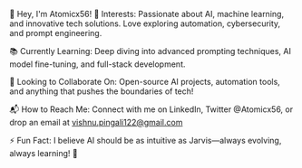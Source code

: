 👋 Hey, I'm Atomicx56!
🔹 Interests: Passionate about AI, machine learning, and innovative tech solutions. Love exploring automation, cybersecurity, and prompt engineering.

📚 Currently Learning: Deep diving into advanced prompting techniques, AI model fine-tuning, and full-stack development.

🤝 Looking to Collaborate On: Open-source AI projects, automation tools, and anything that pushes the boundaries of tech!

📬 How to Reach Me: Connect with me on LinkedIn, Twitter @Atomicx56, or drop an email at vishnu.pingali122@gmail.com

⚡ Fun Fact: I believe AI should be as intuitive as Jarvis—always evolving, always learning! 🚀
